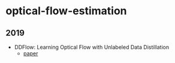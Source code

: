 # optical-flow-estimation
## 2019
* DDFlow: Learning Optical Flow with Unlabeled Data Distillation
  + [paper](https://arxiv.org/abs/1902.09145v1)
